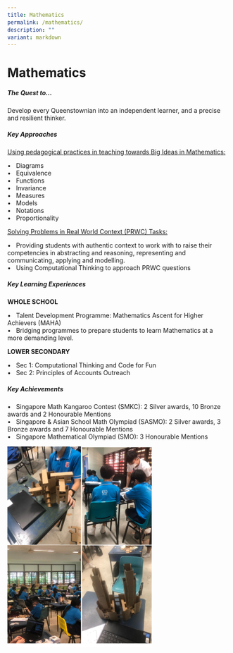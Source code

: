 ```yaml
---
title: Mathematics
permalink: /mathematics/
description: ""
variant: markdown
---
```

Mathematics
===========




##### **The Quest to...**
Develop every Queenstownian into an independent learner, and a precise and resilient thinker.

##### **Key Approaches**

<u>Using pedagogical practices in teaching towards Big Ideas in Mathematics:</u>

•	&nbsp; Diagrams<br>
• &nbsp; Equivalence<br>
• &nbsp; Functions <br>
•	&nbsp; Invariance<br>
• &nbsp; Measures<br>
•	&nbsp; Models<br>
• &nbsp; Notations <br>
•	&nbsp; Proportionality<br>

<u>Solving Problems in Real World Context (PRWC) Tasks: </u>

• &nbsp; Providing students with authentic context to work with to raise their competencies in abstracting and reasoning, representing and communicating, applying and modelling.<br>
• &nbsp; Using Computational Thinking to approach PRWC questions

	
##### **Key Learning Experiences**	
	
**WHOLE SCHOOL**

•	&nbsp; Talent Development Programme: Mathematics Ascent for Higher Achievers (MAHA) <br>
•	&nbsp; Bridging programmes to prepare students to learn Mathematics at a more demanding level.


**LOWER SECONDARY**

•	&nbsp; Sec 1: Computational Thinking and Code for Fun <br>
•	&nbsp; Sec 2: Principles of Accounts Outreach 


##### **Key Achievements**


• &nbsp; Singapore Math Kangaroo Contest (SMKC): 2 Silver awards, 10 Bronze awards and 2 Honourable Mentions<br>
•	&nbsp; Singapore &amp; Asian School Math Olympiad (SASMO): 2 Silver awards, 3 Bronze awards and 7 Honourable Mentions<br>
•	&nbsp; Singapore Mathematical Olympiad (SMO): 3 Honourable Mentions



<img src="/images/Departments/maths205.png" style="width:65%">